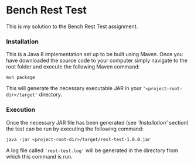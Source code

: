 # Bench Rest Test

This is my solution to the Bench Rest Test assignment.

### Installation

This is a Java 8 implementation set up to be built using Maven. Once you have downloaded the source code to your computer simply navigate to the root folder and execute the following Maven command:

    mvn package

This will generate the necessary executable JAR in your `'<project-root-dir>/target'` directory.

### Execution
Once the necessary JAR file has been generated (see *'Installation'* section) the test can be run by executing the following command:

    java -jar <project-root-dir>/target/rest-test-1.0.0.jar

A log file called `'rest-test.log'` will be generated in the directory from which this command is run.
